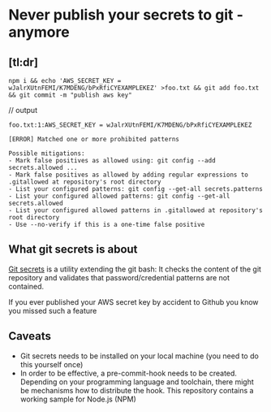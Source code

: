 # Never publish your secrets to git - anymore

## [tl:dr] 

```
npm i && echo 'AWS_SECRET_KEY = wJalrXUtnFEMI/K7MDENG/bPxRfiCYEXAMPLEKEZ' >foo.txt && git add foo.txt && git commit -m "publish aws key"
```

// output
```
foo.txt:1:AWS_SECRET_KEY = wJalrXUtnFEMI/K7MDENG/bPxRfiCYEXAMPLEKEZ

[ERROR] Matched one or more prohibited patterns

Possible mitigations:
- Mark false positives as allowed using: git config --add secrets.allowed ...
- Mark false positives as allowed by adding regular expressions to .gitallowed at repository's root directory
- List your configured patterns: git config --get-all secrets.patterns
- List your configured allowed patterns: git config --get-all secrets.allowed
- List your configured allowed patterns in .gitallowed at repository's root directory
- Use --no-verify if this is a one-time false positive
```

## What git secrets is about

[Git secrets](https://github.com/awslabs/git-secrets) is a utility extending the git bash: It checks the content of the git repository and validates that password/credential patterns are not contained.

If you ever published your AWS secret key by accident to Github you know you missed such a feature

## Caveats

- Git secrets needs to be installed on your local machine (you need to do this yourself once)
- In order to be effective, a pre-commit-hook needs to be created. Depending on your programming language and toolchain, there might be mechanisms how to distribute the hook. This repository contains a working sample for Node.js (NPM)
